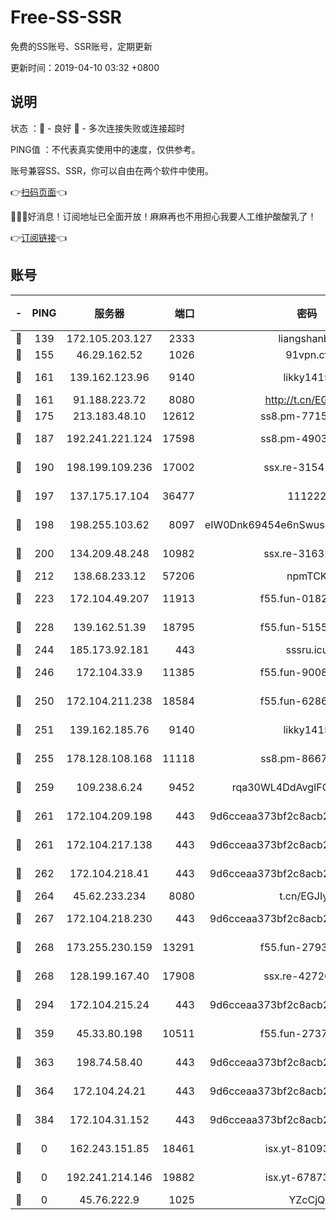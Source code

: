 # Free-SS-SSR

免费的SS账号、SSR账号，定期更新

更新时间：2019-04-10 03:32 +0800

## 说明

状态     ：🙂 - 良好 🙁 - 多次连接失败或连接超时

PING值   ：不代表真实使用中的速度，仅供参考。

账号兼容SS、SSR，你可以自由在两个软件中使用。

👉[扫码页面](https://liesauer.github.io/Free-SS-SSR/)👈

🎉🎉🎉好消息！订阅地址已全面开放！麻麻再也不用担心我要人工维护酸酸乳了！

👉[订阅链接](https://www.liesauer.net/yogurt/subscribe?ACCESS_TOKEN=DAYxR3mMaZAsaqUb)👈

## 账号

|-|PING|服务器|端口|密码|加密方式|区域|
|:----:|:----:|:-----:|-----:|:----:|:----:|:----:|
|🙂|139|172.105.203.127|2333|liangshanbo|chacha20|JP|
|🙂|155|46.29.162.52|1026|91vpn.cf|rc4-md5|RU|
|🙂|161|139.162.123.96|9140|likky1415|aes-256-cfb|JP|
|🙂|161|91.188.223.72|8080|http://t.cn/EGJIyrl|rc4-md5|RU|
|🙂|175|213.183.48.10|12612|ss8.pm-77157526|rc4-md5|RU|
|🙂|187|192.241.221.124|17598|ss8.pm-49031433|aes-256-cfb|US|
|🙂|190|198.199.109.236|17002|ssx.re-31541673|aes-256-cfb|US|
|🙂|197|137.175.17.104|36477|111222|aes-256-cfb|US|
|🙂|198|198.255.103.62|8097|eIW0Dnk69454e6nSwuspv9DmS201tQ0D|aes-256-cfb|US|
|🙂|200|134.209.48.248|10982|ssx.re-31631414|aes-256-cfb|US|
|🙂|212|138.68.233.12|57206|npmTCK|rc4-md5|US|
|🙂|223|172.104.49.207|11913|f55.fun-01827125|aes-256-cfb|SG|
|🙂|228|139.162.51.39|18795|f55.fun-51551874|aes-256-cfb|SG|
|🙂|244|185.173.92.181|443|sssru.icu|rc4-md5|RU|
|🙂|246|172.104.33.9|11385|f55.fun-90083695|aes-256-cfb|SG|
|🙂|250|172.104.211.238|18584|f55.fun-62869034|aes-256-cfb|US|
|🙂|251|139.162.185.76|9140|likky1415|aes-256-cfb|DE|
|🙂|255|178.128.108.168|11118|ss8.pm-86671679|aes-256-cfb|SG|
|🙂|259|109.238.6.24|9452|rqa30WL4DdAvgIFG6Fs3znzTa|aes-256-cfb|FR|
|🙂|261|172.104.209.198|443|9d6cceaa373bf2c8acb22e60b6a58be6|aes-256-cfb|US|
|🙂|261|172.104.217.138|443|9d6cceaa373bf2c8acb22e60b6a58be6|aes-256-cfb|US|
|🙂|262|172.104.218.41|443|9d6cceaa373bf2c8acb22e60b6a58be6|aes-256-cfb|US|
|🙂|264|45.62.233.234|8080|t.cn/EGJIyrl|rc4-md5|CA|
|🙂|267|172.104.218.230|443|9d6cceaa373bf2c8acb22e60b6a58be6|aes-256-cfb|US|
|🙂|268|173.255.230.159|13291|f55.fun-27934784|aes-256-cfb|US|
|🙂|268|128.199.167.40|17908|ssx.re-42726617|aes-256-cfb|SG|
|🙂|294|172.104.215.24|443|9d6cceaa373bf2c8acb22e60b6a58be6|aes-256-cfb|US|
|🙂|359|45.33.80.198|10511|f55.fun-27370587|aes-256-cfb|US|
|🙂|363|198.74.58.40|443|9d6cceaa373bf2c8acb22e60b6a58be6|aes-256-cfb|US|
|🙂|364|172.104.24.21|443|9d6cceaa373bf2c8acb22e60b6a58be6|aes-256-cfb|US|
|🙂|384|172.104.31.152|443|9d6cceaa373bf2c8acb22e60b6a58be6|aes-256-cfb|US|
|🙁|0|162.243.151.85|18461|isx.yt-81093272|aes-256-cfb|US|
|🙁|0|192.241.214.146|19882|isx.yt-67873078|aes-256-cfb|US|
|🙁|0|45.76.222.9|1025|YZcCjQ|rc4-md5|JP|
